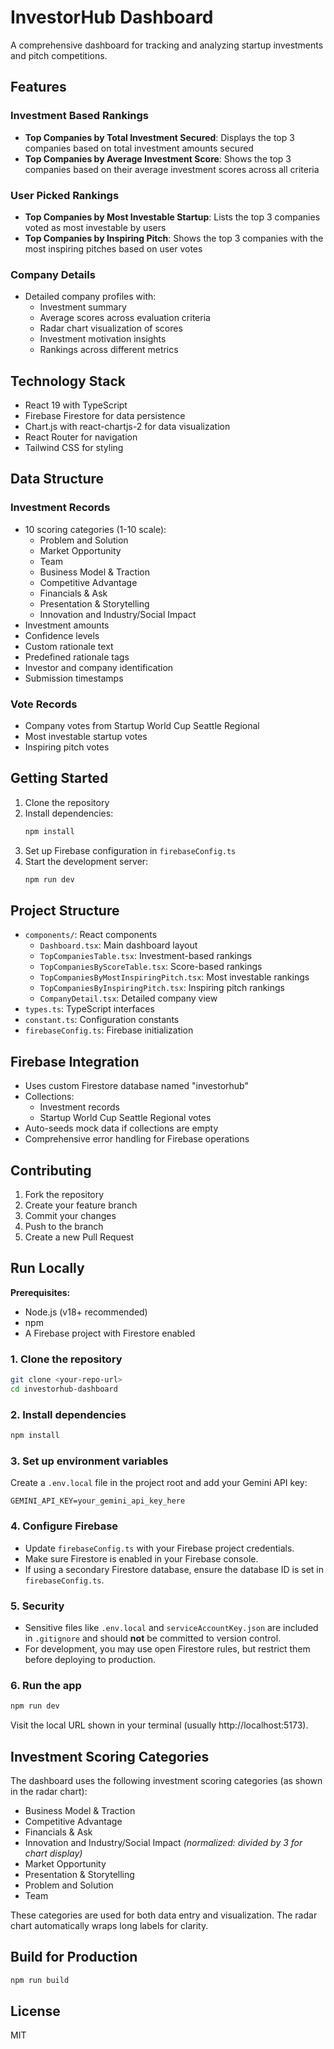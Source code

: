 # InvestorHub Dashboard

A comprehensive dashboard for tracking and analyzing startup investments and pitch competitions.

## Features

### Investment Based Rankings
- **Top Companies by Total Investment Secured**: Displays the top 3 companies based on total investment amounts secured
- **Top Companies by Average Investment Score**: Shows the top 3 companies based on their average investment scores across all criteria

### User Picked Rankings
- **Top Companies by Most Investable Startup**: Lists the top 3 companies voted as most investable by users
- **Top Companies by Inspiring Pitch**: Shows the top 3 companies with the most inspiring pitches based on user votes

### Company Details
- Detailed company profiles with:
  - Investment summary
  - Average scores across evaluation criteria
  - Radar chart visualization of scores
  - Investment motivation insights
  - Rankings across different metrics

## Technology Stack

- React 19 with TypeScript
- Firebase Firestore for data persistence
- Chart.js with react-chartjs-2 for data visualization
- React Router for navigation
- Tailwind CSS for styling

## Data Structure

### Investment Records
- 10 scoring categories (1-10 scale):
  - Problem and Solution
  - Market Opportunity
  - Team
  - Business Model & Traction
  - Competitive Advantage
  - Financials & Ask
  - Presentation & Storytelling
  - Innovation and Industry/Social Impact
- Investment amounts
- Confidence levels
- Custom rationale text
- Predefined rationale tags
- Investor and company identification
- Submission timestamps

### Vote Records
- Company votes from Startup World Cup Seattle Regional
- Most investable startup votes
- Inspiring pitch votes

## Getting Started

1. Clone the repository
2. Install dependencies:
   ```bash
   npm install
   ```
3. Set up Firebase configuration in `firebaseConfig.ts`
4. Start the development server:
   ```bash
   npm run dev
   ```

## Project Structure

- `components/`: React components
  - `Dashboard.tsx`: Main dashboard layout
  - `TopCompaniesTable.tsx`: Investment-based rankings
  - `TopCompaniesByScoreTable.tsx`: Score-based rankings
  - `TopCompaniesByMostInspiringPitch.tsx`: Most investable rankings
  - `TopCompaniesByInspiringPitch.tsx`: Inspiring pitch rankings
  - `CompanyDetail.tsx`: Detailed company view
- `types.ts`: TypeScript interfaces
- `constant.ts`: Configuration constants
- `firebaseConfig.ts`: Firebase initialization

## Firebase Integration

- Uses custom Firestore database named "investorhub"
- Collections:
  - Investment records
  - Startup World Cup Seattle Regional votes
- Auto-seeds mock data if collections are empty
- Comprehensive error handling for Firebase operations

## Contributing

1. Fork the repository
2. Create your feature branch
3. Commit your changes
4. Push to the branch
5. Create a new Pull Request

## Run Locally

**Prerequisites:**
- Node.js (v18+ recommended)
- npm
- A Firebase project with Firestore enabled

### 1. Clone the repository
```bash
git clone <your-repo-url>
cd investorhub-dashboard
```

### 2. Install dependencies
```bash
npm install
```

### 3. Set up environment variables
Create a `.env.local` file in the project root and add your Gemini API key:
```env
GEMINI_API_KEY=your_gemini_api_key_here
```

### 4. Configure Firebase
- Update `firebaseConfig.ts` with your Firebase project credentials.
- Make sure Firestore is enabled in your Firebase console.
- If using a secondary Firestore database, ensure the database ID is set in `firebaseConfig.ts`.

### 5. Security
- Sensitive files like `.env.local` and `serviceAccountKey.json` are included in `.gitignore` and should **not** be committed to version control.
- For development, you may use open Firestore rules, but restrict them before deploying to production.

### 6. Run the app
```bash
npm run dev
```
Visit the local URL shown in your terminal (usually http://localhost:5173).

## Investment Scoring Categories

The dashboard uses the following investment scoring categories (as shown in the radar chart):

- Business Model & Traction
- Competitive Advantage
- Financials & Ask
- Innovation and Industry/Social Impact *(normalized: divided by 3 for chart display)*
- Market Opportunity
- Presentation & Storytelling
- Problem and Solution
- Team

These categories are used for both data entry and visualization. The radar chart automatically wraps long labels for clarity.

## Build for Production
```bash
npm run build
```

## License
MIT
